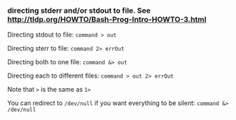 ### directing stderr and/or stdout to file. See http://tldp.org/HOWTO/Bash-Prog-Intro-HOWTO-3.html

Directing stdout to file:
`command > out`

Directing sterr to file:
`command 2> errOut`

Directing both to one file:
`command &> out`

Directing each to different files:
`command > out 2> errOut`

Note that `>` is the same as `1>`

You can redirect to `/dev/null` if you want everything to be silent:
`command &> /dev/null`

